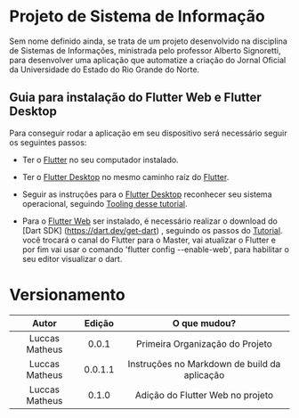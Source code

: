 # Projeto de Sistema de Informação

 Sem nome definido ainda, se trata de um projeto desenvolvido na disciplina de Sistemas de Informações, ministrada pelo professor Alberto Signoretti, para desenvolver uma aplicação que automatize a criação do Jornal Oficial da Universidade do Estado do Rio Grande do Norte.


## Guia para instalação do Flutter Web e Flutter Desktop

Para conseguir rodar a aplicação em seu dispositivo será necessário seguir os seguintes passos:

* Ter o [Flutter](https://flutter.dev/docs/get-started/install) no seu computador instalado.
* Ter o [Flutter Desktop](https://github.com/google/flutter-desktop-embedding) no mesmo caminho raíz do [Flutter](https://flutter.dev/docs/get-started/install).
* Seguir as instruções para o [Flutter Desktop](https://github.com/google/flutter-desktop-embedding) reconhecer seu sistema operacional, seguindo [Tooling desse tutorial](https://github.com/flutter/flutter/wiki/Desktop-shells#tooling).

* Para o [Flutter Web](https://flutter.dev/web) ser instalado, é necessário realizar o download do [Dart SDK] (https://dart.dev/get-dart) , seguindo os passos do [Tutorial](https://github.com/flutter/flutter/wiki/Desktop-shells#tooling). você trocará o canal do Flutter para o Master, vai atualizar o Flutter e por fim vai usar o comando 'flutter config --enable-web', para habilitar o seu editor visualizar o dart.



# Versionamento 

Autor | Edição | O que mudou?
:---------: | :------: | :------:
Luccas Matheus    | 0.0.1 | Primeira Organização do Projeto
Luccas Matheus    | 0.0.1.1 | Instruções no Markdown de build da aplicação
Luccas Matheus    | 0.1.0  | Adição do Flutter Web no projeto
